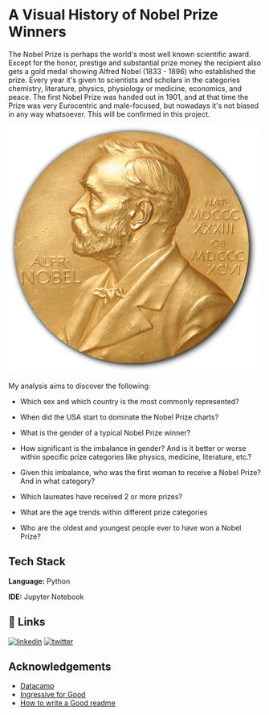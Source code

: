 
# A Visual History of Nobel Prize Winners

The Nobel Prize is perhaps the world's most well known scientific award. Except for the honor, prestige and substantial prize money the recipient also gets a gold medal showing Alfred Nobel (1833 - 1896) who established the prize. Every year it's given to scientists and scholars in the categories chemistry, literature, physics, physiology or medicine, economics, and peace. The first Nobel Prize was handed out in 1901, and at that time the Prize was very Eurocentric and male-focused, but nowadays it's not biased in any way whatsoever. This will be confirmed in this project.


![Logo](Nobel_Prize.png)


My analysis aims to discover the following:

- Which sex and which country is the most commonly represented?

- When did the USA start to dominate the Nobel Prize charts?

- What is the gender of a typical Nobel Prize winner?

- How significant is the imbalance in gender? And is it better or worse within specific prize categories like physics, medicine, literature, etc.?

- Given this imbalance, who was the first woman to receive a Nobel Prize? And in what category?

- Which laureates have received 2 or more prizes?

- What are the age trends within different prize categories

- Who are the oldest and youngest people ever to have won a Nobel Prize?
## Tech Stack

**Language:** Python

**IDE:** Jupyter Notebook


## 🔗 Links
[![linkedin](https://img.shields.io/badge/linkedin-0A66C2?style=for-the-badge&logo=linkedin&logoColor=white)](https://www.linkedin.com/in/ekene-splendor-ijeh-775506187/)
[![twitter](https://img.shields.io/badge/twitter-1DA1F2?style=for-the-badge&logo=twitter&logoColor=white)](https://twitter.com/kayson_ejay)
## Acknowledgements

 - [Datacamp](https://www.datacamp.com)
 - [Ingressive for Good](https://ingressive.org/)
 - [How to write a Good readme](https://bulldogjob.com/news/449-how-to-write-a-good-readme-for-your-github-project)
